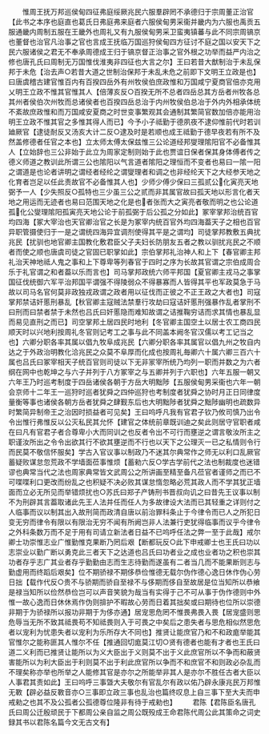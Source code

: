 <!-- { "loadSidebar": true } -->
　　惟周王抚万邦巡侯甸四征弗庭绥厥兆民六服羣辟罔不承德归于宗周董正治官【此书之本序也庭直也葛氏日弗庭弗来庭者六服侯甸男采衞并畿内为六服也禹贡五服通畿内周制五服在王畿外也周礼又有九服侯甸男采卫蛮夷镇蕃与此不同宗周镐京也董督也治官凡治事之官也言成王抚临万国巡狩侯甸四方征讨不庭之国以安天下之民六服诸侯之君无不奉承周德成王归于镐京督正治事之官外根之功举而益严内治之修也唐孔氏曰周制无万国惟伐淮夷非四征也大言之尔】王曰若昔大猷制治于未乱保邦于未危【治去声○若昔大道之世制治保邦于未乱未危之前即下文明王立政是也】曰唐虞稽古建官惟百内有百揆四岳外有州牧侯伯庶政惟和万国咸宁夏商官倍亦克用乂明王立政不惟其官惟其人【倍薄亥反○百揆无所不总者四岳总其方岳者州牧各总其州者侯伯次州牧而总诸侯者也百揆四岳总治于内州牧侯伯总冶于外内外相承体统不紊故庶政惟和而万国咸安夏商之时世变事繁观其会通制其繁简官数加倍亦能用治明王立政不惟其官之多惟其得人而已】今予小子祗勤于德夙夜不逮仰惟前代时若训廸厥官【逮徒耐反又汤亥大计二反○逮及时是若顺也成王祗勤于德早夜若有所不及然盖修德者任官之本也】立太师太傅太保兹惟三公论道经邦燮理隂阳官不必备惟其人【立始辞也三公非始于此立为周家定制则始于此也贾谊日保者保其身体傅者传之德义师道之教训此所谓三公也隂阳以气言道者隂阳之理恒而不变者也易曰一隂一阳之谓道是也论者讲明之谓经者经纶之谓燮理者和调之也非经纶天下之大经参天地之化育者岂足以任此责故官不必备惟其人也】少师少傅少保曰三孤贰公化寅亮天地弼予一人【少失照反○孤特也三少虽三公之贰而非其属官故曰孤天地以形言化者天地之用运而无迹者也易曰范围天地之化是也者张而大之寅亮者敬而明之也公论道孤化公燮理隂阳孤寅亮天地公论于前孤弼于后公孤之分如此】冢宰掌邦治统百官均四海【冢大宰治也天官卿治官之长是为冢宰内统百官外均四海葢天子之相也百官异职管摄使归于一是之谓统四海异宜调剂使得其平是之谓均】司徒掌邦教敷五典扰兆民【扰驯也地官卿主国教化敷君臣父子夫妇长防朋友五者之教以驯扰兆民之不顺者而使之顺也唐虞司徒之官固已职掌如此】宗伯掌邦礼治神人和上下【春官卿主邦礼治天神地祗人鬼之事和上下尊卑等列春官于四时之序为长故其官谓之宗伯成周合乐于礼官谓之和者葢以乐而言也】司马掌邦政统六师平邦国【夏官卿主戎马之事掌国征伐统御六军平治邦国平谓强不得陵弱众不得暴寡而人皆得其平也军政莫急于马故以司马名官何莫非政独戎政谓之政者用以征伐而正彼之不正王政之大者也】司寇掌邦禁诘奸慝刑暴乱【秋官卿主寇贼法禁羣行攻劫曰寇诘奸慝刑强暴作乱者掌刑不曰刑而曰禁者禁于未然也吕氏曰奸慝隐而难知故谓之诘推鞠穷诘而求其情也暴乱显而易见直刑之而已】司空掌邦土居四民时地利【冬官卿主国空土以居士农工商四民顺天时以兴地利按周礼冬官则记考工之事与此不同盖本阙冬官汉儒以考工记当之也】六卿分职各率其属以倡九牧阜成兆民【六卿分职各率其属官以倡九州之牧自内达之于外政治明教化洽兆民之众莫不阜厚而化成也按周礼毎卿六十属六卿三百六十属也吕氏曰冢宰相天子统百官则司徒以下无非冡宰所统乃均列一职而并数之为六者纲在网中也乾坤之与六子并列于八方冢宰之与五卿并列于六职也】六年五服一朝又六年王乃时巡考制度于四岳诸侯各朝于方岳大明黜陟【五服侯甸男采衞也六年一朝会京师十二年王一巡狩时巡者犹舜之四仲巡狩也考制度者犹舜之协时月正日同律度量衡等事也诸侯各朝方岳者犹舜之肆觐东后也大明黜陟者犹舜之黜陟幽明也疏数异时繁简异制帝王之治因时损益者可见矣】王曰呜呼凡我有官君子钦乃攸司慎乃出令令出惟行弗惟反以公灭私民其允怀【建官之体统前章既训迪之矣此则居守官职者咸在曰凡有官君子者合尊卑小大而同训之也反者令出不可行而壅逆之谓言敬汝所主之职谨汝所出之令令出欲其行不欲其壅逆而不行也以天下之公理灭一已之私情则令行而民莫不敬信怀服矣】学古入官议事以制政乃不迷其尔典常作之师无以利口乱厥官蓄疑败谋怠忽荒政不学墙面莅事惟烦【蓄勑六反○学古学前代之法也制裁度也迷错谬也典常当代之法也周家典常皆文武周公之所讲画至精至备凡莅官者谨师之而已不可喋喋利口更改而纷乱之也积疑不决必败其谋怠惰忽略必荒其政人而不学其犹正墙面而立必无所见而举错烦扰也○苏氏曰郑子产铸刑书晋叔向讥之曰昔先王议事以制不为刑辟其言葢取诸此先王人法并任而任人为多故律设大法而已其轻重之详则付之人临事而议以制其出入故刑简而政清自唐以前治罪科条止于今律令而已人之所犯日变无穷而律令有限以有限治无穷不闻有所阙岂非人法兼行吏犹得临事而议乎今律令之外科条数万而不足于用有司请立新法者日益不已呜呼任法之弊一至于此哉】戒尔卿士功崇惟志业广惟勤惟克果断乃罔后艰【断都玩反○此下申戒卿士也王氏曰功以志崇业以勤广断以勇克此三者天下之达道也吕氏曰功者业之成也业者功之积也崇其功者存乎志广其业者存乎勤勤由志而生志待勤而遂虽有二者当几而不能果断则志与勤虚用而终蹈后艰矣】位不期骄禄不期侈恭俭惟德无载尔伪作德心逸日休作伪心劳日拙【载作代反○贵不与骄期而骄自至禄不与侈期而侈自至故居是位当知所以恭飨是禄当知所以俭然恭俭岂可以声音笑貌为哉当有实得于己不可从事于伪作德则中外惟一故心逸而日休休焉作伪则揜护不暇故心劳而日着其拙矣或曰期待也位所以崇德非期于为骄禄所以报功非期于为侈亦通】居宠思危罔不惟畏弗畏入畏【居宠盛则思危辱当无所不致其祗畏苟不知祗畏则入于可畏之中矣后之患失者与思危相似然思危者以宠利为忧患失者以宠利为乐所存大不同也】推贤让能庶官乃和不和政庬举能其官惟尔之能称匪其人惟尔不任【推通回切庬莫江切○贤有德者也能有才者也王氏曰道二义利而已推贤让能所以为义大臣出于义则莫不出于义此庶官所以不争而和蔽贤害能所以为利大臣出于利则莫不出于利此庶官所以争而不和庶官不和则政必杂乱而不理矣称亦举也所举之人能修其官是亦尔之所能举非其人是亦尔不胜任古者大臣以人事君其责如此】王曰呜呼三事曁大夫敬尔有官乱尔有政以佑乃辟永康兆民万邦惟无斁【辟必益反斁音亦○三事即立政三事也乱治也篇终叹息上自三事下至大夫而申戒勑之也其不及公孤者公孤德尊位隆非有待于戒勑也】
　　君陈【君陈臣名唐孔氏曰周公迁殷顽民于下都周公亲自监之周公既殁成王命君陈代周公此其策命之词史録其书以君陈名篇今文无古文有】
